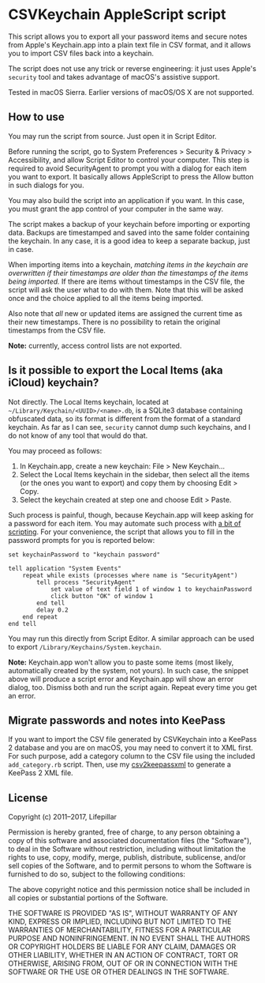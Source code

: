 # CSVKeychain AppleScript script

This script allows you to export all your password items and secure notes from
Apple's Keychain.app into a plain text file in CSV format, and it allows you to
import CSV files back into a keychain.

The script does not use any trick or reverse engineering: it just uses Apple's
`security` tool and takes advantage of macOS's assistive support.

Tested in macOS Sierra. Earlier versions of macOS/OS X are not supported.


## How to use

You may run the script from source. Just open it in Script Editor.

Before running the script, go to System Preferences > Security & Privacy >
Accessibility, and allow Script Editor to control your computer. This step is
required to avoid SecurityAgent to prompt you with a dialog for each item you
want to export. It basically allows AppleScript to press the Allow button in
such dialogs for you.

You may also build the script into an application if you want. In this case, you
must grant the app control of your computer in the same way.

The script makes a backup of your keychain before importing or exporting data.
Backups are timestamped and saved into the same folder containing the keychain.
In any case, it is a good idea to keep a separate backup, just in case.

When importing items into a keychain, *matching items in the keychain are
overwritten if their timestamps are older than the timestamps of the items being
imported.* If there are items without timestamps in the CSV file, the script
will ask the user what to do with them. Note that this will be asked once and
the choice applied to all the items being imported.

Also note that *all* new or updated items are assigned the current time as their
new timestamps. There is no possibility to retain the original timestamps from
the CSV file.

**Note:** currently, access control lists are not exported.


## Is it possible to export the Local Items (aka iCloud) keychain?

Not directly. The Local Items keychain, located at
`~/Library/Keychain/<UUID>/<name>.db`, is a SQLite3 database containing
obfuscated data, so its format is different from the format of a standard
keychain. As far as I can see, `security` cannot dump such keychains, and I do
not know of any tool that would do that.

You may proceed as follows:

1. In Keychain.app, create a new keychain: File > New Keychain…
2. Select the Local Items keychain in the sidebar, then select all the items
   (or the ones you want to export) and copy them by choosing Edit > Copy.
3. Select the keychain created at step one and choose Edit > Paste.

Such process is painful, though, because Keychain.app will keep asking for
a password for each item. You may automate such process with [a bit of
scripting](https://gist.github.com/rmondello/b933231b1fcc83a7db0b). For your
convenience, the script that allows you to fill in the password prompts for you
is reported below:

```applescript
set keychainPassword to "keychain password"

tell application "System Events"
    repeat while exists (processes where name is "SecurityAgent")
        tell process "SecurityAgent"
            set value of text field 1 of window 1 to keychainPassword
            click button "OK" of window 1
        end tell
        delay 0.2
    end repeat
end tell
```

You may run this directly from Script Editor. A similar approach can be used to
export `/Library/Keychains/System.keychain`.

**Note:** Keychain.app won't allow you to paste some items (most likely,
automatically created by the system, not yours). In such case, the snippet above
will produce a script error and Keychain.app will show an error dialog, too.
Dismiss both and run the script again. Repeat every time you get an error.


## Migrate passwords and notes into KeePass

If you want to import the CSV file generated by CSVKeychain into a KeePass
2 database and you are on macOS, you may need to convert it to XML first. For
such purpose, add a category column to the CSV file using the included
`add_category.rb` script. Then, use my
[csv2keepassxml](https://github.com/lifepillar/csv2keepassxml) to generate
a KeePass 2 XML file.


## License

Copyright (c) 2011–2017, Lifepillar

Permission is hereby granted, free of charge, to any person obtaining a copy of
this software and associated documentation files (the "Software"), to deal in
the Software without restriction, including without limitation the rights to
use, copy, modify, merge, publish, distribute, sublicense, and/or sell copies of
the Software, and to permit persons to whom the Software is furnished to do so,
subject to the following conditions:

The above copyright notice and this permission notice shall be included in all
copies or substantial portions of the Software.

THE SOFTWARE IS PROVIDED "AS IS", WITHOUT WARRANTY OF ANY KIND, EXPRESS OR
IMPLIED, INCLUDING BUT NOT LIMITED TO THE WARRANTIES OF MERCHANTABILITY, FITNESS
FOR A PARTICULAR PURPOSE AND NONINFRINGEMENT. IN NO EVENT SHALL THE AUTHORS OR
COPYRIGHT HOLDERS BE LIABLE FOR ANY CLAIM, DAMAGES OR OTHER LIABILITY, WHETHER
IN AN ACTION OF CONTRACT, TORT OR OTHERWISE, ARISING FROM, OUT OF OR IN
CONNECTION WITH THE SOFTWARE OR THE USE OR OTHER DEALINGS IN THE SOFTWARE.
